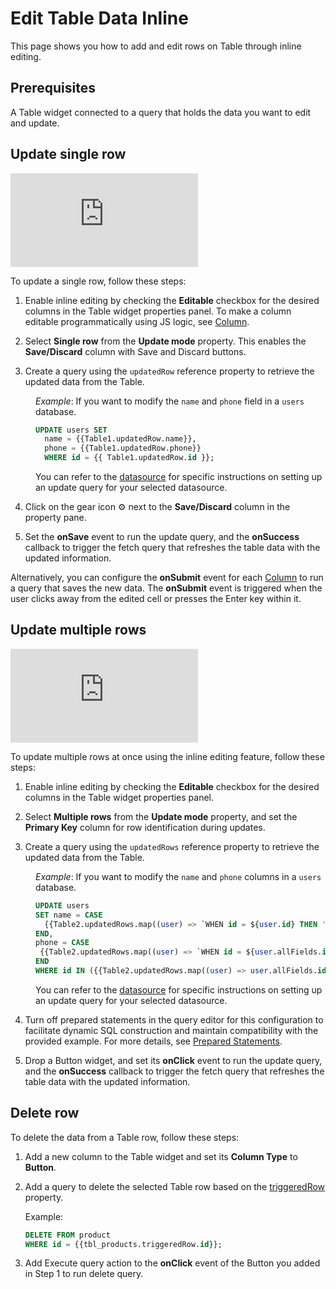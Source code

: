 # Edit Table Data Inline

This page shows you how to add and edit rows on Table through inline editing.



## Prerequisites

A Table widget connected to a query that holds the data you want to edit and update.



## Update single row

<div style={{ position: "relative", paddingBottom: "calc(50.520833333333336% + 41px)", height: "0", width: "100%" }}>
  <iframe src="https://demo.arcade.software/S8kwcnl9DTtJXbwCxqeB?embed" frameborder="0" loading="lazy" webkitallowfullscreen mozallowfullscreen allowfullscreen style={{ position: "absolute", top: "0", left: "0", width: "100%", height: "100%", colorScheme: "light" }} title="Appsmith | Connect Data">
  </iframe>
</div>

To update a single row, follow these steps:

1. Enable inline editing by checking the **Editable** checkbox for the desired columns in the Table widget properties panel. To make a column editable programmatically using JS logic, see [Column](/reference/widgets/table/column-settings#editable).


2. Select **Single row**  from the **Update mode** property. This enables the **Save/Discard** column with Save and Discard buttons.


3. Create a query using the `updatedRow` reference property to retrieve the updated data from the Table.

<dd>

_Example_: If you want to modify the `name`  and `phone` field in a `users` database.

```sql
UPDATE users SET 
  name = {{Table1.updatedRow.name}},
  phone = {{Table1.updatedRow.phone}}
  WHERE id = {{ Table1.updatedRow.id }};
```

You can refer to the [datasource](https://docs.appsmith.com/connect-data/reference) for specific instructions on setting up an update query for your selected datasource.



</dd>

4. Click on the gear icon ⚙️ next to the **Save/Discard** column in the property pane.

5. Set the **onSave** event to run the update query, and the **onSuccess** callback to trigger the fetch query that refreshes the table data with the updated information.
 
Alternatively, you can configure the **onSubmit** event for each [Column](/reference/widgets/table/column-settings) to run a query that saves the new data. The **onSubmit** event is triggered when the user clicks away from the edited cell or presses the Enter key within it. 


## Update multiple rows


<div style={{ position: "relative", paddingBottom: "calc(50.520833333333336% + 41px)", height: "0", width: "100%" }}>
  <iframe src="https://demo.arcade.software/S0qBslqcYGmCfBWTqWgd?embed" frameborder="0" loading="lazy" webkitallowfullscreen mozallowfullscreen allowfullscreen style={{ position: "absolute", top: "0", left: "0", width: "100%", height: "100%", colorScheme: "light" }} title="Appsmith | Connect Data">
  </iframe>
</div>

To update multiple rows at once using the inline editing feature, follow these steps:


1. Enable inline editing by checking the **Editable** checkbox for the desired columns in the Table widget properties panel.


2. Select **Multiple rows** from the **Update mode** property, and set the **Primary Key** column for row identification during updates.


3. Create a query using the `updatedRows` reference property to retrieve the updated data from the Table.

<dd>

_Example_: If you want to modify the `name`  and `phone` columns in a `users` database.

```sql
UPDATE users
SET name = CASE
  {{Table2.updatedRows.map((user) => `WHEN id = ${user.id} THEN '${user.updatedFields.name}'`).join('\n')}}
END,
phone = CASE
 {{Table2.updatedRows.map((user) => `WHEN id = ${user.allFields.id} THEN '${user.updatedFields.phone}'`).join('\n')}}
END
WHERE id IN ({{Table2.updatedRows.map((user) => user.allFields.id).join(',')}});
```

You can refer to the [datasource](https://docs.appsmith.com/connect-data/reference) for specific instructions on setting up an update query for your selected datasource.

</dd>

4. Turn off prepared statements in the query editor for this configuration to facilitate dynamic SQL construction and maintain compatibility with the provided example. For more details, see [Prepared Statements](/connect-data/concepts/how-to-use-prepared-statements).

5. Drop a Button widget, and set its **onClick** event to run the update query, and the **onSuccess** callback to trigger the fetch query that refreshes the table data with the updated information.

## Delete row

To delete the data from a Table row, follow these steps:
1. Add a new column to the Table widget and set its **Column Type** to **Button**.
2. Add a query to delete the selected Table row based on the [triggeredRow](/reference/widgets/table#triggeredrow-object) property.

   Example:
   ```sql
   DELETE FROM product 
   WHERE id = {{tbl_products.triggeredRow.id}}; 
   ```
3. Add Execute query action to the **onClick** event of the Button you added in Step 1 to run delete query.
